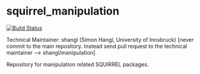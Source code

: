squirrel_manipulation
=====================
[![Build Status](https://magnum.travis-ci.com/squirrel-project/manipulation.svg?token=3yXoCRsCegowgzzpPuqw)](https://magnum.travis-ci.com/squirrel-project/manipulation)

Technical Maintainer: shangl (Simon Hangl, University of Innsbruck)
[never commit to the main repository. Instead send pull request to the technical maintainer --> shangl/manipulation]

Repository for manipulation related SQUIRREL packages.
